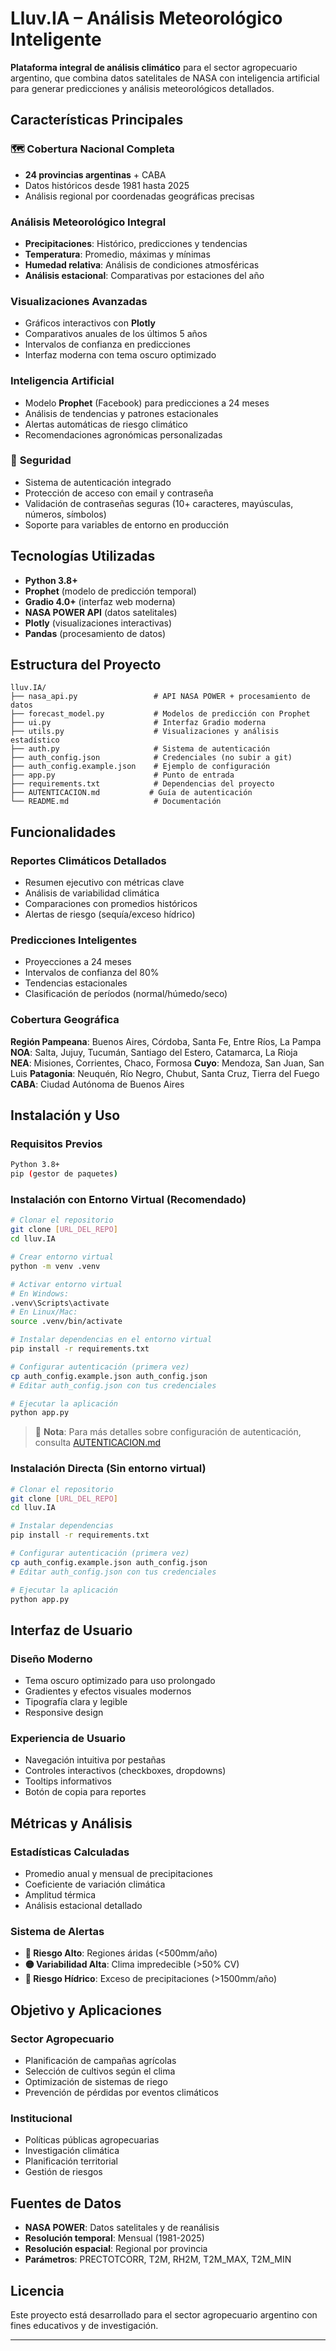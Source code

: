 # Lluv.IA – Análisis Meteorológico Inteligente

**Plataforma integral de análisis climático** para el sector agropecuario argentino, que combina datos satelitales de NASA con inteligencia artificial para generar predicciones y análisis meteorológicos detallados.

## Características Principales

### 🗺️ **Cobertura Nacional Completa**
- **24 provincias argentinas** + CABA
- Datos históricos desde 1981 hasta 2025
- Análisis regional por coordenadas geográficas precisas

### **Análisis Meteorológico Integral**
- **Precipitaciones**: Histórico, predicciones y tendencias
- **Temperatura**: Promedio, máximas y mínimas
- **Humedad relativa**: Análisis de condiciones atmosféricas
- **Análisis estacional**: Comparativas por estaciones del año

### **Visualizaciones Avanzadas**
- Gráficos interactivos con **Plotly**
- Comparativos anuales de los últimos 5 años
- Intervalos de confianza en predicciones
- Interfaz moderna con tema oscuro optimizado

### **Inteligencia Artificial**
- Modelo **Prophet** (Facebook) para predicciones a 24 meses
- Análisis de tendencias y patrones estacionales
- Alertas automáticas de riesgo climático
- Recomendaciones agronómicas personalizadas

### 🔐 **Seguridad**
- Sistema de autenticación integrado
- Protección de acceso con email y contraseña
- Validación de contraseñas seguras (10+ caracteres, mayúsculas, números, símbolos)
- Soporte para variables de entorno en producción

## Tecnologías Utilizadas
- **Python 3.8+**
- **Prophet** (modelo de predicción temporal)
- **Gradio 4.0+** (interfaz web moderna)
- **NASA POWER API** (datos satelitales)
- **Plotly** (visualizaciones interactivas)
- **Pandas** (procesamiento de datos)

## Estructura del Proyecto
```
lluv.IA/
├── nasa_api.py                 # API NASA POWER + procesamiento de datos
├── forecast_model.py           # Modelos de predicción con Prophet
├── ui.py                       # Interfaz Gradio moderna
├── utils.py                    # Visualizaciones y análisis estadístico
├── auth.py                     # Sistema de autenticación
├── auth_config.json            # Credenciales (no subir a git)
├── auth_config.example.json    # Ejemplo de configuración
├── app.py                      # Punto de entrada
├── requirements.txt            # Dependencias del proyecto
├── AUTENTICACION.md           # Guía de autenticación
└── README.md                   # Documentación
```

## Funcionalidades

### **Reportes Climáticos Detallados**
- Resumen ejecutivo con métricas clave
- Análisis de variabilidad climática
- Comparaciones con promedios históricos
- Alertas de riesgo (sequía/exceso hídrico)

### **Predicciones Inteligentes**
- Proyecciones a 24 meses
- Intervalos de confianza del 80%
- Tendencias estacionales
- Clasificación de períodos (normal/húmedo/seco)

### **Cobertura Geográfica**
**Región Pampeana**: Buenos Aires, Córdoba, Santa Fe, Entre Ríos, La Pampa
**NOA**: Salta, Jujuy, Tucumán, Santiago del Estero, Catamarca, La Rioja  
**NEA**: Misiones, Corrientes, Chaco, Formosa
**Cuyo**: Mendoza, San Juan, San Luis
**Patagonia**: Neuquén, Río Negro, Chubut, Santa Cruz, Tierra del Fuego
**CABA**: Ciudad Autónoma de Buenos Aires

## Instalación y Uso

### Requisitos Previos
```bash
Python 3.8+
pip (gestor de paquetes)
```

### Instalación con Entorno Virtual (Recomendado)
```bash
# Clonar el repositorio
git clone [URL_DEL_REPO]
cd lluv.IA

# Crear entorno virtual
python -m venv .venv

# Activar entorno virtual
# En Windows:
.venv\Scripts\activate
# En Linux/Mac:
source .venv/bin/activate

# Instalar dependencias en el entorno virtual
pip install -r requirements.txt

# Configurar autenticación (primera vez)
cp auth_config.example.json auth_config.json
# Editar auth_config.json con tus credenciales

# Ejecutar la aplicación
python app.py
```

> 📖 **Nota**: Para más detalles sobre configuración de autenticación, consulta [AUTENTICACION.md](AUTENTICACION.md)

### Instalación Directa (Sin entorno virtual)
```bash
# Clonar el repositorio
git clone [URL_DEL_REPO]
cd lluv.IA

# Instalar dependencias
pip install -r requirements.txt

# Configurar autenticación (primera vez)
cp auth_config.example.json auth_config.json
# Editar auth_config.json con tus credenciales

# Ejecutar la aplicación
python app.py
```

## Interfaz de Usuario

### **Diseño Moderno**
- Tema oscuro optimizado para uso prolongado
- Gradientes y efectos visuales modernos
- Tipografía clara y legible
- Responsive design

### **Experiencia de Usuario**
- Navegación intuitiva por pestañas
- Controles interactivos (checkboxes, dropdowns)
- Tooltips informativos
- Botón de copia para reportes

## Métricas y Análisis

### **Estadísticas Calculadas**
- Promedio anual y mensual de precipitaciones
- Coeficiente de variación climática
- Amplitud térmica
- Análisis estacional detallado

### **Sistema de Alertas**
- **🔴 Riesgo Alto**: Regiones áridas (<500mm/año)
- **🟡 Variabilidad Alta**: Clima impredecible (>50% CV)
- **🔵 Riesgo Hídrico**: Exceso de precipitaciones (>1500mm/año)

## Objetivo y Aplicaciones

### **Sector Agropecuario**
- Planificación de campañas agrícolas
- Selección de cultivos según el clima
- Optimización de sistemas de riego
- Prevención de pérdidas por eventos climáticos

### **Institucional**
- Políticas públicas agropecuarias
- Investigación climática
- Planificación territorial
- Gestión de riesgos

## Fuentes de Datos
- **NASA POWER**: Datos satelitales y de reanálisis
- **Resolución temporal**: Mensual (1981-2025)
- **Resolución espacial**: Regional por provincia
- **Parámetros**: PRECTOTCORR, T2M, RH2M, T2M_MAX, T2M_MIN

## Licencia
Este proyecto está desarrollado para el sector agropecuario argentino con fines educativos y de investigación.

---

